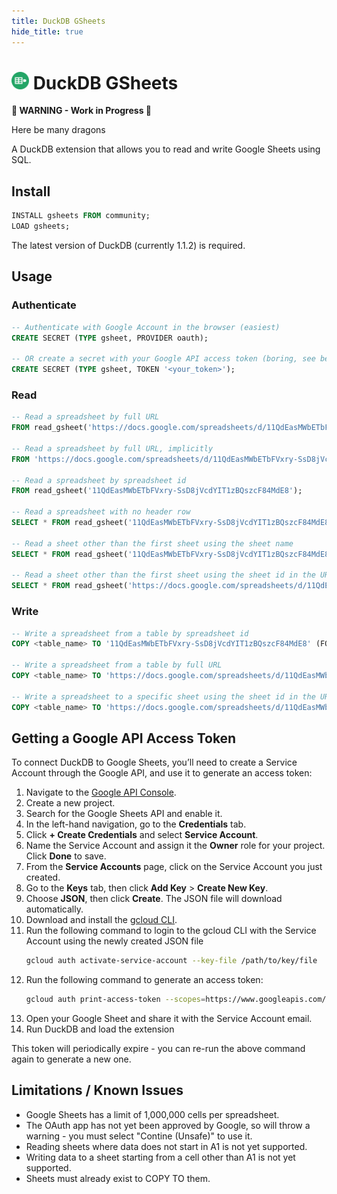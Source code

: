 ```yaml
---
title: DuckDB GSheets
hide_title: true
---
```


<h1 class="markdown flex items-center gap-2"><img src="duckdb-gsheets.png" style="height: 1em;"/> DuckDB GSheets</h1>

<Alert status="warning">

**🚧 WARNING - Work in Progress 🚧**

Here be many dragons 
</Alert>


A DuckDB extension that allows you to read and write Google Sheets using SQL.

## Install

```sql
INSTALL gsheets FROM community;
LOAD gsheets;
```

The latest version of DuckDB (currently 1.1.2) is required.

## Usage 

### Authenticate

```sql
-- Authenticate with Google Account in the browser (easiest)
CREATE SECRET (TYPE gsheet, PROVIDER oauth);

-- OR create a secret with your Google API access token (boring, see below guide)
CREATE SECRET (TYPE gsheet, TOKEN '<your_token>');
```

### Read

```sql
-- Read a spreadsheet by full URL
FROM read_gsheet('https://docs.google.com/spreadsheets/d/11QdEasMWbETbFVxry-SsD8jVcdYIT1zBQszcF84MdE8/edit');

-- Read a spreadsheet by full URL, implicitly
FROM 'https://docs.google.com/spreadsheets/d/11QdEasMWbETbFVxry-SsD8jVcdYIT1zBQszcF84MdE8/edit';

-- Read a spreadsheet by spreadsheet id
FROM read_gsheet('11QdEasMWbETbFVxry-SsD8jVcdYIT1zBQszcF84MdE8');

-- Read a spreadsheet with no header row
SELECT * FROM read_gsheet('11QdEasMWbETbFVxry-SsD8jVcdYIT1zBQszcF84MdE8', headers=false);

-- Read a sheet other than the first sheet using the sheet name
SELECT * FROM read_gsheet('11QdEasMWbETbFVxry-SsD8jVcdYIT1zBQszcF84MdE8', sheet='Sheet2');

-- Read a sheet other than the first sheet using the sheet id in the URL
SELECT * FROM read_gsheet('https://docs.google.com/spreadsheets/d/11QdEasMWbETbFVxry-SsD8jVcdYIT1zBQszcF84MdE8/edit?gid=644613997#gid=644613997');
```

### Write

```sql
-- Write a spreadsheet from a table by spreadsheet id
COPY <table_name> TO '11QdEasMWbETbFVxry-SsD8jVcdYIT1zBQszcF84MdE8' (FORMAT gsheet);

-- Write a spreadsheet from a table by full URL
COPY <table_name> TO 'https://docs.google.com/spreadsheets/d/11QdEasMWbETbFVxry-SsD8jVcdYIT1zBQszcF84MdE8/edit?usp=sharing' (FORMAT gsheet);

-- Write a spreadsheet to a specific sheet using the sheet id in the URL
COPY <table_name> TO 'https://docs.google.com/spreadsheets/d/11QdEasMWbETbFVxry-SsD8jVcdYIT1zBQszcF84MdE8/edit?gid=1295634987#gid=1295634987' (FORMAT gsheet);
```

## Getting a Google API Access Token

To connect DuckDB to Google Sheets, you’ll need to create a Service Account through the Google API, and use it to generate an access token:

1. Navigate to the [Google API Console](https://console.developers.google.com/apis/library).
2. Create a new project.
3. Search for the Google Sheets API and enable it.
4. In the left-hand navigation, go to the **Credentials** tab.
5. Click **+ Create Credentials** and select **Service Account**.
6. Name the Service Account and assign it the **Owner** role for your project. Click **Done** to save.
7. From the **Service Accounts** page, click on the Service Account you just created.
8. Go to the **Keys** tab, then click **Add Key** > **Create New Key**.
9. Choose **JSON**, then click **Create**. The JSON file will download automatically.
10. Download and install the [gcloud CLI](https://cloud.google.com/sdk/docs/install).
11. Run the following command to login to the gcloud CLI with the Service Account using the newly created JSON file
    ```bash
    gcloud auth activate-service-account --key-file /path/to/key/file
    ```
12. Run the following command to generate an access token:
    ```bash
    gcloud auth print-access-token --scopes=https://www.googleapis.com/auth/spreadsheets
    ```
13. Open your Google Sheet and share it with the Service Account email.
14. Run DuckDB and load the extension

This token will periodically expire - you can re-run the above command again to generate a new one.

## Limitations / Known Issues

- Google Sheets has a limit of 1,000,000 cells per spreadsheet.
- The OAuth app has not yet been approved by Google, so will throw a warning - you must select "Contine (Unsafe)" to use it.
- Reading sheets where data does not start in A1 is not yet supported.
- Writing data to a sheet starting from a cell other than A1 is not yet supported.
- Sheets must already exist to COPY TO them.
